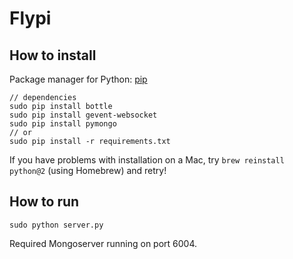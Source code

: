 # Flypi


## How to install

Package manager for Python: [pip](https://pip.pypa.io/en/stable/installing/)

```
// dependencies
sudo pip install bottle
sudo pip install gevent-websocket
sudo pip install pymongo
// or 
sudo pip install -r requirements.txt
```

If you have problems with installation on a Mac, try `brew reinstall python@2` (using Homebrew) and retry!

## How to run

`sudo python server.py`

Required Mongoserver running on port 6004.
